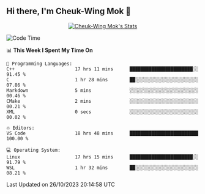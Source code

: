 ## Hi there, I'm Cheuk-Wing Mok 👋

<!--
**mozro0327/mozro0327** is a ✨ _special_ ✨ repository because its `README.md` (this file) appears on your GitHub profile.

Here are some ideas to get you started:

- 🔭 I’m currently working on ...
- 🌱 I’m currently learning ...
- 👯 I’m looking to collaborate on ...
- 🤔 I’m looking for help with ...
- 💬 Ask me about ...
- 📫 How to reach me: ...
- 😄 Pronouns: ...
- ⚡ Fun fact: ...
-->

<p align="center">
  <a href="https://github.com/mozro0327" class="rich-diff-level-one">
    <img src="https://github-readme-stats.vercel.app/api?username=mozro0327&title_color=333&text_color=777" alt="Cheuk-Wing Mok's Stats" >
    <!-- &hide=issues
    <img src="https://github-readme-stats.vercel.app/api?username=mozro0327&hide=issues&title_color=333&text_color=777" alt="Cheuk-Wing Mok's Stats" >
    -->
  </a>
</p>

<!--START_SECTION:waka-->
![Code Time](http://img.shields.io/badge/Code%20Time-2%2C081%20hrs%2037%20mins-blue)

📊 **This Week I Spent My Time On** 

```text
💬 Programming Languages: 
C++                      17 hrs 11 mins      ███████████████████████░░   91.45 % 
C                        1 hr 28 mins        ██░░░░░░░░░░░░░░░░░░░░░░░   07.86 % 
Markdown                 5 mins              ░░░░░░░░░░░░░░░░░░░░░░░░░   00.46 % 
CMake                    2 mins              ░░░░░░░░░░░░░░░░░░░░░░░░░   00.21 % 
XML                      0 secs              ░░░░░░░░░░░░░░░░░░░░░░░░░   00.02 % 

🔥 Editors: 
VS Code                  18 hrs 48 mins      █████████████████████████   100.00 % 

💻 Operating System: 
Linux                    17 hrs 15 mins      ███████████████████████░░   91.79 % 
WSL                      1 hr 32 mins        ██░░░░░░░░░░░░░░░░░░░░░░░   08.21 % 
```


 Last Updated on 26/10/2023 20:14:58 UTC
<!--END_SECTION:waka-->
